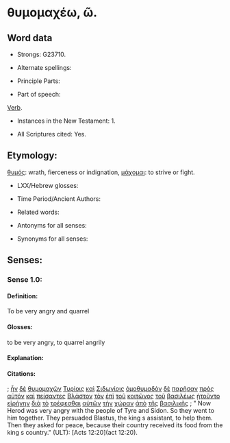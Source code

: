 # θυμομαχέω, ῶ.

<!-- Status: S2=NeedsFinalCheck -->
<!-- Lexica used for edits: BDAG, FFM, LN, A-S  -->

## Word data

* Strongs: G23710.


* Alternate spellings:

* Principle Parts: 

* Part of speech: 

[Verb](http://ugg.readthedocs.io/en/latest/verb.html). 

* Instances in the New Testament: 1.

* All Scriptures cited: Yes.

## Etymology: 

[θυμός](../G23720/01.md): wrath, fierceness or indignation,  [μάχομαι](../G31640/01.md): to strive or fight.

* LXX/Hebrew glosses: 

* Time Period/Ancient Authors: 

* Related words: 

* Antonyms for all senses:

* Synonyms for all senses: 

## Senses:

### Sense  1.0: 

#### Definition: 

To be very angry and quarrel

#### Glosses: 

to be very angry, to quarrel angrily

#### Explanation: 

#### Citations: 

; [ἦν](../G99999/01.md) [δὲ](../G11610/01.md) [θυμομαχῶν](../G23710/01.md) [Τυρίοις](../G51830/01.md) [καὶ](../G25320/01.md) [Σιδωνίοις](../G46060/01.md) [ὁμοθυμαδὸν](../G36610/01.md) [δὲ](../G11610/01.md) [παρῆσαν](../G39180/01.md) [πρὸς](../G43140/01.md) [αὐτόν](../G08460/01.md) [καὶ](../G25320/01.md) [πείσαντες](../G39820/01.md) [Βλάστον](../G09860/01.md) [τὸν](../G35880/01.md) [ἐπὶ](../G19090/01.md) [τοῦ](../G35880/01.md) [κοιτῶνος](../G28460/01.md) [τοῦ](../G35880/01.md) [βασιλέως](../G09350/01.md) [ᾐτοῦντο](../G01540/01.md) [εἰρήνην](../G15150/01.md) [διὰ](../G12230/01.md) [τὸ](../G35880/01.md) [τρέφεσθαι](../G51420/01.md) [αὐτῶν](../G08460/01.md) [τὴν](../G35880/01.md) [χώραν](../G55610/01.md) [ἀπὸ](../G05750/01.md) [τῆς](../G35880/01.md) [βασιλικῆς](../G09370/01.md)
; " Now Herod was very angry with the people of Tyre and Sidon. So they went to him together. They persuaded Blastus, the king s assistant, to help them. Then they asked for peace, because their country received its food from the king s country." (ULT): 
[Acts 12:20](act 12:20).
